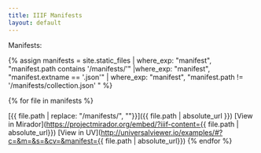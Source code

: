 ```yaml
---
title: IIIF Manifests
layout: default
---
```

Manifests:

{% assign manifests = site.static_files | where_exp: "manifest", "manifest.path contains '/manifests/'" |where_exp: "manifest", "manifest.extname == '.json'" | where_exp: "manifest", "manifest.path != '/manifests/collection.json' " %}

{% for file in manifests %}

[{{ file.path | replace: "/manifests/", ""}}]({{ file.path | absolute_url }})
[View in Mirador](https://projectmirador.org/embed/?iiif-content={{ file.path | absolute_url}})
[View in UV](http://universalviewer.io/examples/#?c=&m=&s=&cv=&manifest={{ file.path | absolute_url}}) {% endfor %}

